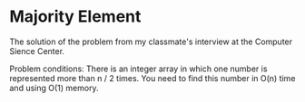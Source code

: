 # Majority Element
The solution of the problem from my classmate's interview at the Сomputer Sience Center. 

Problem conditions:
There is an integer array in which one number is represented more than n / 2 times. You need to find this number in O(n) time and using O(1) memory.
